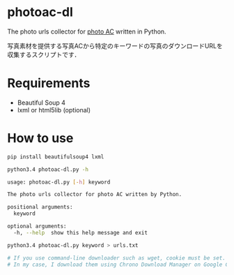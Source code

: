 # photoac-dl

The photo urls collector for [photo AC](http://www.photo-ac.com/ "写真AC") written in Python.

写真素材を提供する写真ACから特定のキーワードの写真のダウンロードURLを収集するスクリプトです．  

# Requirements

* Beautiful Soup 4
* lxml or html5lib (optional)

# How to use

```bash
pip install beautifulsoup4 lxml

python3.4 photoac-dl.py -h

usage: photoac-dl.py [-h] keyword

The photo urls collector for photo AC written by Python.

positional arguments:
  keyword

optional arguments:
  -h, --help  show this help message and exit

python3.4 photoac-dl.py keyword > urls.txt

# If you use command-line downloader such as wget, cookie must be set.
# In my case, I download them using Chrono Download Manager on Google Chrome.
```